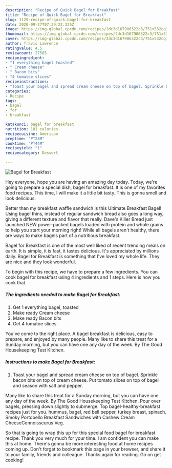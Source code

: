 ```yaml
---
description: "Recipe of Quick Bagel for Breakfast"
title: "Recipe of Quick Bagel for Breakfast"
slug: 1129-recipe-of-quick-bagel-for-breakfast
date: 2020-09-27T07:39:22.325Z
image: https://img-global.cpcdn.com/recipes/2dc3d167906322c3/751x532cq70/bagel-for-breakfast-recipe-main-photo.jpg
thumbnail: https://img-global.cpcdn.com/recipes/2dc3d167906322c3/751x532cq70/bagel-for-breakfast-recipe-main-photo.jpg
cover: https://img-global.cpcdn.com/recipes/2dc3d167906322c3/751x532cq70/bagel-for-breakfast-recipe-main-photo.jpg
author: Travis Lawrence
ratingvalue: 4.5
reviewcount: 27585
recipeingredient:
- "1 everything bagel toasted"
- " Cream cheese"
- " Bacon bits"
- "4 tomatoe slices"
recipeinstructions:
- "Toast your bagel and spread cream cheese on top of bagel. Sprinkle bacon bits on top of cream cheese. Put tomato slices on top of bagel and season with salt and pepper."
categories:
- Recipe
tags:
- bagel
- for
- breakfast

katakunci: bagel for breakfast 
nutrition: 181 calories
recipecuisine: American
preptime: "PT28M"
cooktime: "PT44M"
recipeyield: "1"
recipecategory: Dessert

---
```



![Bagel for Breakfast](https://img-global.cpcdn.com/recipes/2dc3d167906322c3/751x532cq70/bagel-for-breakfast-recipe-main-photo.jpg)

Hey everyone, hope you are having an amazing day today. Today, we're going to prepare a special dish, bagel for breakfast. It is one of my favorites food recipes. This time, I will make it a little bit tasty. This is gonna smell and look delicious.

Better than my breakfast waffle sandwich is this Ultimate Breakfast Bagel! Using bagel thins, instead of regular sandwich bread also goes a long way, giving a different texture and flavor that really. Dave&#39;s Killer Bread just launched NEW power-packed bagels loaded with protein and whole grains to help you start your morning right! While all bagels aren&#39;t healthy, there are ways to make bagels part of a nutritious breakfast.

Bagel for Breakfast is one of the most well liked of recent trending meals on earth. It is simple, it is fast, it tastes delicious. It's appreciated by millions daily. Bagel for Breakfast is something that I've loved my whole life. They are nice and they look wonderful.


To begin with this recipe, we have to prepare a few ingredients. You can cook bagel for breakfast using 4 ingredients and 1 steps. Here is how you cook that.

<!--inarticleads1-->

##### The ingredients needed to make Bagel for Breakfast:

1. Get 1 everything bagel, toasted
1. Make ready  Cream cheese
1. Make ready  Bacon bits
1. Get 4 tomatoe slices


You&#39;ve come to the right place. A bagel breakfast is delicious, easy to prepare, and enjoyed by many people. Many like to share this treat for a Sunday morning, but you can have one any day of the week. By The Good Housekeeping Test Kitchen. 

<!--inarticleads2-->

##### Instructions to make Bagel for Breakfast:

1. Toast your bagel and spread cream cheese on top of bagel. Sprinkle bacon bits on top of cream cheese. Put tomato slices on top of bagel and season with salt and pepper.


Many like to share this treat for a Sunday morning, but you can have one any day of the week. By The Good Housekeeping Test Kitchen. Pour over bagels, pressing down slightly to submerge. Top bagel-healthy-breakfast recipes just for you. hummus, bagel, red bell pepper, turkey breast, spinach. Smoky Portobello Breakfast Sandwiches with Cashew Cream CheeseConnoisseurus Veg. 

So that is going to wrap this up for this special food bagel for breakfast recipe. Thank you very much for your time. I am confident you can make this at home. There's gonna be more interesting food at home recipes coming up. Don't forget to bookmark this page in your browser, and share it to your family, friends and colleague. Thanks again for reading. Go on get cooking!
